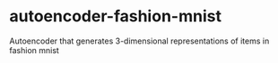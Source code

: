 # autoencoder-fashion-mnist
Autoencoder that generates 3-dimensional representations of items in fashion mnist
